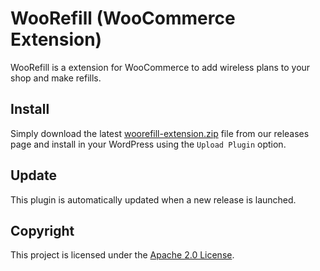 # WooRefill (WooCommerce Extension)
WooRefill is a extension for WooCommerce to add wireless plans to your shop and make refills.

## Install

Simply download the latest [woorefill-extension.zip](https://github.com/ynloultratech/woorefill-extension/releases/latest) file from our releases page and install in your WordPress using the `Upload Plugin` option.

## Update 

This plugin is automatically updated when a new release is launched.

## Copyright

This project is licensed under the [Apache 2.0 License](LICENSE).